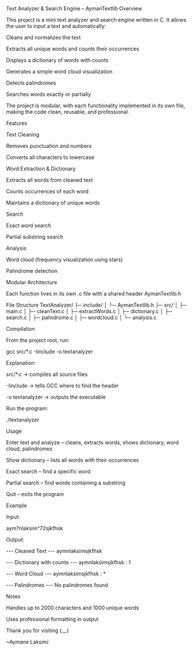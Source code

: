 Text Analyzer & Search Engine – AymanTextlib
Overview

This project is a mini text analyzer and search engine written in C. It allows the user to input a text and automatically:

Cleans and normalizes the text

Extracts all unique words and counts their occurrences

Displays a dictionary of words with counts

Generates a simple word cloud visualization

Detects palindromes

Searches words exactly or partially

The project is modular, with each functionality implemented in its own file, making the code clean, reusable, and professional.

Features

Text Cleaning

Removes punctuation and numbers

Converts all characters to lowercase

Word Extraction & Dictionary

Extracts all words from cleaned text

Counts occurrences of each word

Maintains a dictionary of unique words

Search

Exact word search

Partial substring search

Analysis

Word cloud (frequency visualization using stars)

Palindrome detection

Modular Architecture

Each function lives in its own .c file with a shared header AymanTextlib.h

File Structure
TextAnalyzer/
├─ include/
│   └─ AymanTextlib.h
├─ src/
│   ├─ main.c
│   ├─ cleanText.c
│   ├─ extractWords.c
│   ├─ dictionary.c
│   ├─ search.c
│   ├─ palindrome.c
│   ├─ wordcloud.c
│   └─ analysis.c

Compilation

From the project root, run:

gcc src/*.c -Iinclude -o textanalyzer


Explanation:

src/*.c → compiles all source files

-Iinclude → tells GCC where to find the header

-o textanalyzer → outputs the executable

Run the program:

./textanalyzer

Usage

Enter text and analyze – cleans, extracts words, shows dictionary, word cloud, palindromes

Show dictionary – lists all words with their occurrences

Exact search – find a specific word

Partial search – find words containing a substring

Quit – exits the program

Example

Input:

aym?nlaksim^72sjkfhsk


Output:

--- Cleaned Text ---
aymnlaksimsjkfhsk

--- Dictionary with counts ---
aymnlaksimsjkfhsk : 1

--- Word Cloud ---
aymnlaksimsjkfhsk : *

--- Palindromes ---
No palindromes found

Notes

Handles up to 2000 characters and 1000 unique words

Uses professional formatting in output 

Thank you for visiting (._.)

~Aymane Laksimi
